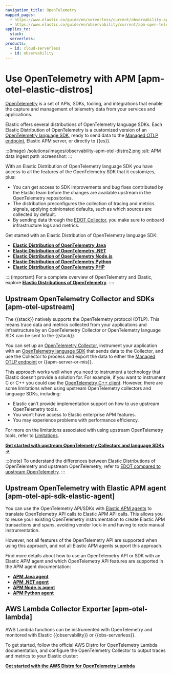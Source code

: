 ```yaml
---
navigation_title: OpenTelemetry
mapped_pages:
  - https://www.elastic.co/guide/en/serverless/current/observability-apm-agents-opentelemetry.html
  - https://www.elastic.co/guide/en/observability/current/apm-open-telemetry.html
applies_to:
  stack:
  serverless:
products:
  - id: cloud-serverless
  - id: observability
---
```


# Use OpenTelemetry with APM [apm-otel-elastic-distros]

[OpenTelemetry](https://opentelemetry.io/docs/concepts/what-is-opentelemetry/) is a set of APIs, SDKs, tooling, and integrations that enable the capture and management of telemetry data from your services and applications.

Elastic offers several distributions of OpenTelemetry language SDKs. Each Elastic Distribution of OpenTelemetry is a customized version of an [OpenTelemetry language SDK](https://opentelemetry.io/docs/languages/), ready to send data to the [Managed OTLP endpoint](opentelemetry://reference/motlp.md), Elastic APM server, or directly to {{es}}.

:::{image} /solutions/images/observability-apm-otel-distro2.png
:alt: APM data ingest path
:screenshot:
:::

With an Elastic Distribution of OpenTelemetry language SDK you have access to all the features of the OpenTelemetry SDK that it customizes, plus:

* You can get access to SDK improvements and bug fixes contributed by the Elastic team before the changes are available upstream in the OpenTelemetry repositories.
* The distribution preconfigures the collection of tracing and metrics signals, applying opinionated defaults, such as which sources are collected by default.
* By sending data through the [EDOT Collector](opentelemetry://reference/edot-collector/index.md), you make sure to onboard infrastructure logs and metrics.

Get started with an Elastic Distribution of OpenTelemetry language SDK:

* [**Elastic Distribution of OpenTelemetry Java**](opentelemetry://reference/edot-sdks/java/index.md)
* [**Elastic Distribution of OpenTelemetry .NET**](opentelemetry://reference/edot-sdks/dotnet/index.md)
* [**Elastic Distribution of OpenTelemetry Node.js**](opentelemetry://reference/edot-sdks/nodejs/index.md)
* [**Elastic Distribution of OpenTelemetry Python**](opentelemetry://reference/edot-sdks/python/index.md)
* [**Elastic Distribution of OpenTelemetry PHP**](opentelemetry://reference/edot-sdks/php/index.md)

::::{important}
For a complete overview of OpenTelemetry and Elastic, explore [**Elastic Distributions of OpenTelemetry**](opentelemetry://reference/index.md).
::::

## Upstream OpenTelemetry Collector and SDKs [apm-otel-upstream]

The {{stack}} natively supports the OpenTelemetry protocol (OTLP). This means trace data and metrics collected from your applications and infrastructure by an OpenTelemetry Collector or OpenTelemetry language SDK can be sent to the {{stack}}.

You can set up an [OpenTelemetry Collector](https://opentelemetry.io/docs/collector/), instrument your application with an [OpenTelemetry language SDK](https://opentelemetry.io/docs/languages/) that sends data to the Collector, and use the Collector to process and export the data to either the [Managed OTLP endpoint](opentelemetry://reference/motlp.md) or {{apm-server-or-mis}}.

This approach works well when you need to instrument a technology that Elastic doesn’t provide a solution for. For example, if you want to instrument C or C++ you could use the [OpenTelemetry C++ client](https://github.com/open-telemetry/opentelemetry-cpp). However, there are some limitations when using upstream OpenTelemetry collectors and language SDKs, including:

* Elastic can’t provide implementation support on how to use upstream OpenTelemetry tools.
* You won’t have access to Elastic enterprise APM features.
* You may experience problems with performance efficiency.

For more on the limitations associated with using upstream OpenTelemetry tools, refer to [Limitations](/solutions/observability/apm/limitations.md).

[**Get started with upstream OpenTelemetry Collectors and language SDKs →**](/solutions/observability/apm/upstream-opentelemetry-collectors-language-sdks.md)

:::{note}
To understand the differences between Elastic Distributions of OpenTelemetry and upstream OpenTelemetry, refer to [EDOT compared to upstream OpenTelemetry](opentelemetry://reference/compatibility/edot-vs-upstream.md).
:::

## Upstream OpenTelemetry with Elastic APM agent [apm-otel-api-sdk-elastic-agent]

You can use the OpenTelemetry API/SDKs with [Elastic APM agents](/solutions/observability/apm/get-started-fleet-managed-apm-server.md#_step_3_install_apm_agents) to translate OpenTelemetry API calls to Elastic APM API calls. This allows you to reuse your existing OpenTelemetry instrumentation to create Elastic APM transactions and spans, avoiding vendor lock-in and having to redo manual instrumentation.

However, not all features of the OpenTelemetry API are supported when using this approach, and not all Elastic APM agents support this approach.

Find more details about how to use an OpenTelemetry API or SDK with an Elastic APM agent and which OpenTelemetry API features are supported in the APM agent documentation:

* [**APM Java agent**](apm-agent-java://reference/opentelemetry-bridge.md)
* [**APM .NET agent**](apm-agent-dotnet://reference/opentelemetry-bridge.md)
* [**APM Node.js agent**](apm-agent-nodejs://reference/opentelemetry-bridge.md)
* [**APM Python agent**](apm-agent-python://reference/opentelemetry-api-bridge.md)

## AWS Lambda Collector Exporter [apm-otel-lambda]

AWS Lambda functions can be instrumented with OpenTelemetry and monitored with Elastic {{observability}} or {{obs-serverless}}.

To get started, follow the official AWS Distro for OpenTelemetry Lambda documentation, and configure the OpenTelemetry Collector to output traces and metrics to your Elastic cluster:

[**Get started with the AWS Distro for OpenTelemetry Lambda**](https://aws-otel.github.io/docs/getting-started/lambda)